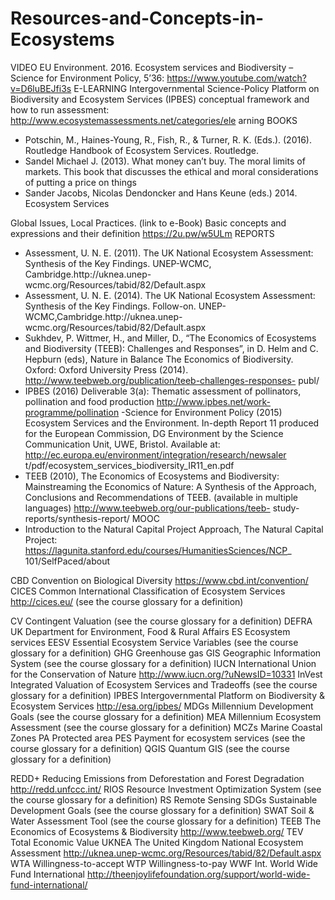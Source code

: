 # Resources-and-Concepts-in-Ecosystems

VIDEO
EU Environment. 2016. Ecosystem services and Biodiversity –
Science for Environment Policy, 5’36: 
https://www.youtube.com/watch?v=D6luBEJfi3s
E-LEARNING
Intergovernmental Science-Policy Platform on Biodiversity and 
Ecosystem Services (IPBES) conceptual framework and how to run 
assessment: http://www.ecosystemassessments.net/categories/ele
arning
BOOKS
- Potschin, M., Haines-Young, R., Fish, R., & Turner, R. K. 
(Eds.). (2016). Routledge Handbook of Ecosystem Services. 
Routledge.
- Sandel Michael J. (2013). What money can’t buy. The moral 
limits of markets. This book that discusses the ethical and 
moral considerations of putting a price on things
- Sander	Jacobs,	Nicolas	Dendoncker	and	Hans	Keune	(eds.)	2014.	Ecosystem	Services	

Global	Issues,	Local	Practices.	(link	to	e-Book)
Basic concepts and expressions and their definition
https://2u.pw/w5ULm
REPORTS
- Assessment, U. N. E. (2011). The UK National Ecosystem 
Assessment: Synthesis of the Key Findings. UNEP-WCMC, 
Cambridge.http://uknea.unep-
wcmc.org/Resources/tabid/82/Default.aspx
- Assessment, U. N. E. (2014). The UK National Ecosystem 
Assessment: Synthesis of the Key Findings. Follow-on. UNEP-
WCMC,Cambridge.http://uknea.unep-
wcmc.org/Resources/tabid/82/Default.aspx
- Sukhdev, P. Wittmer, H., and Miller, D., “The Economics of 
Ecosystems and Biodiversity (TEEB): Challenges and 
Responses”, in D. Helm and C. Hepburn (eds), Nature in 
Balance The Economics of Biodiversity. Oxford: Oxford 
University Press (2014). 
http://www.teebweb.org/publication/teeb-challenges-responses-
publ/
- IPBES (2016) Deliverable 3(a): Thematic assessment of 
pollinators, pollination and food production 
http://www.ipbes.net/work-programme/pollination
-Science for Environment Policy (2015) Ecosystem Services and 
the Environment. In-depth Report 11 produced for the European 
Commission, DG Environment by the Science Communication Unit, 
UWE, Bristol. Available at:
http://ec.europa.eu/environment/integration/research/newsaler
t/pdf/ecosystem_services_biodiversity_IR11_en.pdf
- TEEB (2010), The Economics of Ecosystems and Biodiversity: 
Mainstreaming the Economics of Nature: A Synthesis of the 
Approach, Conclusions and Recommendations of TEEB. (available in 
multiple languages) http://www.teebweb.org/our-publications/teeb-
study-reports/synthesis-report/
MOOC
- Introduction to the Natural Capital Project Approach, The 
Natural Capital Project: 
https://lagunita.stanford.edu/courses/HumanitiesSciences/NCP_
101/SelfPaced/about

CBD Convention on Biological Diversity
https://www.cbd.int/convention/
CICES Common International Classification of Ecosystem Services
http://cices.eu/
(see the course glossary for a definition)
 
CV Contingent Valuation
(see the course glossary for a definition)
DEFRA UK Department for Environment, Food & Rural Affairs
ES Ecosystem services
EESV Essential Ecosystem Service Variables
(see the course glossary for a definition)
GHG Greenhouse gas
GIS Geographic Information System
(see the course glossary for a definition)
IUCN International Union for the Conservation of Nature
http://www.iucn.org/?uNewsID=10331
InVest Integrated Valuation of Ecosystem Services and Tradeoffs
(see the course glossary for a definition)
IPBES Intergovernmental Platform on Biodiversity & Ecosystem Services
http://esa.org/ipbes/
MDGs Millennium Development Goals
(see the course glossary for a definition)
MEA Millennium Ecosystem Assessment
(see the course glossary for a definition)
MCZs Marine Coastal Zones
PA Protected area
PES Payment for ecosystem services 
(see the course glossary for a definition)
QGIS Quantum GIS
(see the course glossary for a definition)

REDD+ Reducing Emissions from Deforestation and Forest Degradation
http://redd.unfccc.int/
RIOS Resource Investment Optimization System
(see the course glossary for a definition)
RS Remote Sensing
SDGs Sustainable Development Goals
(see the course glossary for a definition)
SWAT Soil & Water Assessment Tool
(see the course glossary for a definition)
TEEB The Economics of Ecosystems & Biodiversity 
http://www.teebweb.org/
TEV Total Economic Value
UKNEA The United Kingdom National Ecosystem Assessment
http://uknea.unep-wcmc.org/Resources/tabid/82/Default.aspx
WTA Willingness-to-accept
WTP Willingness-to-pay
WWF Int. World Wide Fund International
http://theenjoylifefoundation.org/support/world-wide-fund-international/
